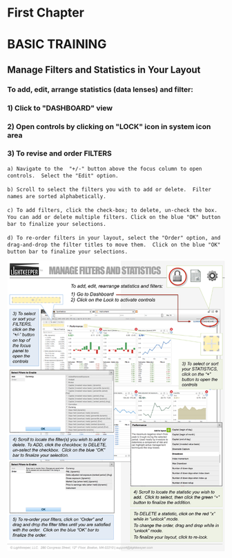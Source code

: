 # First Chapter

# BASIC TRAINING




## Manage Filters and Statistics in Your Layout




### To add, edit, arrange statistics (data lenses) and filter:




### 1) Click to "DASHBOARD" view

### 2) Open controls by clicking on "LOCK" icon in system icon area

### 3) To revise and order FILTERS

    a) Navigate to the  "+/-" button above the focus column to open controls.  Select the "Edit" option.
    
    b) Scroll to select the filters you with to add or delete.  Filter names are sorted alphabetically.
    
    c) To add filters, click the check-box; to delete, un-check the box.  You can add or delete multiple filters. Click on the blue "OK" button bar to finalize your selections.
    
    d) To re-order filters in your layout, select the "Order" option, and drag-and-drop the filter titles to move them.  Click on the blue "OK" button bar to finalize your selections.



![](Lightkeeper_Stats-Filters-1.png)